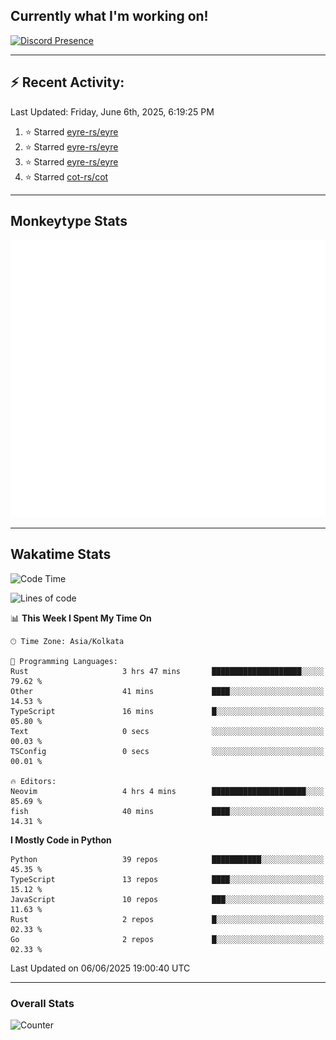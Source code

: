 ## Currently what I'm working on!
[![Discord Presence](https://lanyard.cnrad.dev/api/534981034400284712)](https://discord.com/users/534981034400284712)

---

## :zap: Recent Activity:
<!--RECENT_ACTIVITY:last_update-->
Last Updated: Friday, June 6th, 2025, 6:19:25 PM
<!--RECENT_ACTIVITY:last_update_end-->
<!--RECENT_ACTIVITY:start-->
1. ⭐ Starred [eyre-rs/eyre](https://github.com/eyre-rs/eyre)<br>
2. ⭐ Starred [eyre-rs/eyre](https://github.com/eyre-rs/eyre)<br>
3. ⭐ Starred [eyre-rs/eyre](https://github.com/eyre-rs/eyre)<br>
4. ⭐ Starred [cot-rs/cot](https://github.com/cot-rs/cot)<br>
<!--RECENT_ACTIVITY:end-->

---

## Monkeytype Stats
<a href="https://monkeytype.com/profile/dhanus">
  <img src="https://raw.githubusercontent.com/Dhanus3133/Dhanus3133/monkeytype/monkeytype-lb.svg" alt="Monkeytype Profile" />
</a>

---

## Wakatime Stats
<!--START_SECTION:waka-->
![Code Time](http://img.shields.io/badge/Code%20Time-2%2C715%20hrs%2022%20mins-blue)

![Lines of code](https://img.shields.io/badge/From%20Hello%20World%20I%27ve%20Written-4.7%20million%20lines%20of%20code-blue)

📊 **This Week I Spent My Time On** 

```text
🕑︎ Time Zone: Asia/Kolkata

💬 Programming Languages: 
Rust                     3 hrs 47 mins       ████████████████████░░░░░   79.62 % 
Other                    41 mins             ████░░░░░░░░░░░░░░░░░░░░░   14.53 % 
TypeScript               16 mins             █░░░░░░░░░░░░░░░░░░░░░░░░   05.80 % 
Text                     0 secs              ░░░░░░░░░░░░░░░░░░░░░░░░░   00.03 % 
TSConfig                 0 secs              ░░░░░░░░░░░░░░░░░░░░░░░░░   00.01 % 

🔥 Editors: 
Neovim                   4 hrs 4 mins        █████████████████████░░░░   85.69 % 
fish                     40 mins             ████░░░░░░░░░░░░░░░░░░░░░   14.31 % 
```

**I Mostly Code in Python** 

```text
Python                   39 repos            ███████████░░░░░░░░░░░░░░   45.35 % 
TypeScript               13 repos            ████░░░░░░░░░░░░░░░░░░░░░   15.12 % 
JavaScript               10 repos            ███░░░░░░░░░░░░░░░░░░░░░░   11.63 % 
Rust                     2 repos             █░░░░░░░░░░░░░░░░░░░░░░░░   02.33 % 
Go                       2 repos             █░░░░░░░░░░░░░░░░░░░░░░░░   02.33 % 
```




 Last Updated on 06/06/2025 19:00:40 UTC
<!--END_SECTION:waka-->
---

### Overall Stats

<img src="https://moe-counter.glitch.me/get/@Dhanus3133?theme=asoul" alt="Counter" />
